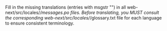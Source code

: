 Fill in the missing translations (entries with msgstr "") in all web-next/src/locales/*/messages.po files. Before translating, you MUST consult the corresponding web-next/src/locales/*/glossary.txt file for each language to ensure consistent terminology.
